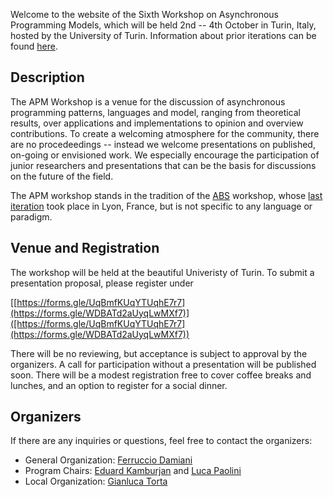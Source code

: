 Welcome to the website of the Sixth Workshop on Asynchronous Programming Models, which will be held 2nd -- 4th October in Turin, Italy, hosted by the University of Turin.
Information about prior iterations can be found [here](https://abs-models.org/publications/). 


## Description
The APM Workshop is a venue for the discussion of asynchronous programming patterns, languages and model, ranging from theoretical results, over applications and implementations to opinion and overview contributions. To create a welcoming atmosphere for the community, there are no procedeedings -- instead we welcome presentations on published, on-going or envisioned work. We especially encourage the participation of junior researchers and presentations that can be the basis for discussions on the future of the field.

The APM workshop stands in the tradition of the [ABS](https://abs-models.org) workshop, whose [last iteration](http://edkamb.github.io/ABS_23) took place in Lyon, France, but is not specific to any language or paradigm. 


## Venue and Registration 
The workshop will be held at the beautiful Univeristy of Turin. To submit a presentation proposal, please register under 

  [[https://forms.gle/UqBmfKUqYTUqhE7r7](https://forms.gle/WDBATd2aUyqLwMXf7)]([https://forms.gle/UqBmfKUqYTUqhE7r7](https://forms.gle/WDBATd2aUyqLwMXf7))

There will be no reviewing, but acceptance is subject to approval by the organizers. A call for participation without a presentation will be published soon. 
There will be a modest registration free to cover coffee breaks and lunches, and an option to register for a social dinner.


## Organizers
If there are any inquiries or questions, feel free to contact the organizers:
 * General Organization: [Ferruccio Damiani](mailto:ferruccio.damiani@unito.it)
 * Program Chairs: [Eduard Kamburjan](mailto:eduard@ifi.uio.no) and [Luca Paolini](mailto:luca.paolini@unito.it)
 * Local Organization: [Gianluca Torta](http://www.di.unito.it/~torta/)
